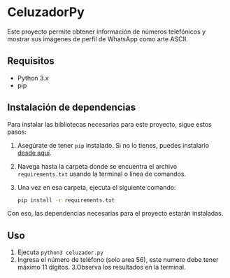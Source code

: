 # CeluzadorPy

Este proyecto permite obtener información de números telefónicos y mostrar sus imágenes de perfil de WhatsApp como arte ASCII.

## Requisitos

- Python 3.x
- pip

## Instalación de dependencias

Para instalar las bibliotecas necesarias para este proyecto, sigue estos pasos:

1. Asegúrate de tener `pip` instalado. Si no lo tienes, puedes instalarlo [desde aquí](https://pip.pypa.io/en/stable/installing/).

2. Navega hasta la carpeta donde se encuentra el archivo `requirements.txt` usando la terminal o línea de comandos.

3. Una vez en esa carpeta, ejecuta el siguiente comando:
   ```bash
   pip install -r requirements.txt
   ```
Con eso, las dependencias necesarias para el proyecto estarán instaladas.

## Uso
1. Ejecuta `python3 celuzador.py`
2. Ingresa el número de teléfono (solo area 56), este numero debe tener máximo 11 dígitos.
3.Observa los resultados en la terminal.
